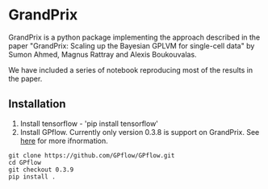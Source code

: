 # GrandPrix
GrandPrix is a python package implementing the approach described in the paper "GrandPrix: Scaling up the Bayesian GPLVM for single-cell data" by Sumon Ahmed, Magnus Rattray and Alexis Boukouvalas.

We have included a series of notebook reproducing most of the results in the paper.

## Installation
1. Install tensorflow - 'pip install tensorflow'
1. Install GPflow. Currently only version 0.3.8 is support on GrandPrix. See [here](https://github.com/GPflow/GPflow) for more ifnormation. 
```
git clone https://github.com/GPflow/GPflow.git
cd GPflow
git checkout 0.3.9
pip install .
```




